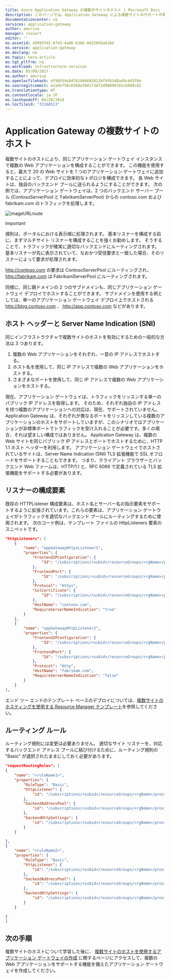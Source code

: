 ```yaml
---
title: Azure Application Gateway の複数のサイトのホスト | Microsoft Docs
description: このページでは、Application Gateway による複数サイトのサポートの概要を示します。
documentationcenter: na
services: application-gateway
author: amsriva
manager: rossort
editor: ''
ms.assetid: 49993fd2-87e5-4a66-b386-8d22056a616d
ms.service: application-gateway
ms.devlang: na
ms.topic: hero-article
ms.tgt_pltfrm: na
ms.workload: infrastructure-services
ms.date: 05/09/2017
ms.author: amsriva
ms.openlocfilehash: df98559a9476190d683812bf9f63d8ad9c4d3f0e
ms.sourcegitcommit: e2adef58c03b0a780173df2d988907b5cb809c82
ms.translationtype: HT
ms.contentlocale: ja-JP
ms.lasthandoff: 04/28/2018
ms.locfileid: "32160513"
---
```

# <a name="application-gateway-multiple-site-hosting"></a>Application Gateway の複数サイトのホスト

複数サイトのホストにより、同じアプリケーション ゲートウェイ インスタンスで複数の Web アプリケーションを構成することができます。 この機能を使用すると、最大で 20 の Web サイトを 1 つのアプリケーション ゲートウェイに追加することによって、デプロイに効率的なトポロジを構成できます。 各 Web サイトは、独自のバックエンド プールに送られるようにすることができます。 次の例では、アプリケーション ゲートウェイは、2 つのバックエンド サーバー プール (ContosoServerPool と FabrikamServerPool) からの contoso.com および fabrikam.com のトラフィックを処理します。

![imageURLroute](./media/multiple-site-overview/multisite.png)

> [!IMPORTANT]
> 規則は、ポータルにおける表示順に処理されます。 基本リスナーを構成する前に、まずマルチサイト リスナーを構成することを強くお勧めします。  そうすることで、トラフィックが確実に適切なバックエンドにルーティングされます。 基本リスナーが先に表示されていて、なおかつ受信要求と一致した場合、そのリスナーによって要求が処理されます。

http://contoso.com の要求は ContosoServerPool にルーティングされ、http://fabrikam.com は FabrikamServerPool にルーティングされます。

同様に、同じ親ドメインの 2 つのサブドメインも、同じアプリケーション ゲートウェイ デプロイでホストすることができます。 サブドメインを使用する例としては、単一のアプリケーション ゲートウェイ デプロイ上でホストされる http://blog.contoso.com 、 http://app.contoso.com などがあります。

## <a name="host-headers-and-server-name-indication-sni"></a>ホスト ヘッダーと Server Name Indication (SNI)

同じインフラストラクチャで複数サイトのホストを有効にするための一般的な方法は 3 つあります。

1. 複数の Web アプリケーションをそれぞれ、一意の IP アドレスでホストする。
2. ホスト名を使用して、同じ IP アドレスで複数の Web アプリケーションをホストする。
3. さまざまなポートを使用して、同じ IP アドレスで複数の Web アプリケーションをホストする。

現在、アプリケーション ゲートウェイは、トラフィックをリッスンする単一のパブリック IP アドレスを取得します。 そのため、それぞれ独自の IP アドレスを持つ複数のアプリケーションへの対応は、現在、サポートされていません。 Application Gateway は、それぞれが異なるポートをリッスンしている複数のアプリケーションのホストをサポートしていますが、このシナリオではアプリケーションが非標準ポートでトラフィックを受け入れることが必要です。多くの場合、それは望ましい構成ではありません。 Application Gateway は、複数の Web サイトを同じパブリック IP アドレスとポートでホストするために、HTTP 1.1 ホスト ヘッダーを利用します。 アプリケーション ゲートウェイでホストされているサイトは、Server Name Indication (SNI) TLS 拡張機能で SSL オフロードをサポートすることもできます。 つまり、クライアント ブラウザーとバックエンド Web ファームは、HTTP/1.1 と、RFC 6066 で定義されている TLS 拡張機能をサポートする必要があります。

## <a name="listener-configuration-element"></a>リスナーの構成要素

既存の HTTPListener 構成要素は、ホスト名とサーバー名の指示要素をサポートするように拡張されています。これらの要素は、アプリケーション ゲートウェイがトラフィックを適切なバックエンド プールにルーティングするために使用されます。 次のコード例は、テンプレート ファイルの HttpListeners 要素のスニペットです。

```json
"httpListeners": [
    {
        "name": "appGatewayHttpsListener1",
        "properties": {
            "FrontendIPConfiguration": {
                "Id": "/subscriptions/<subid>/resourceGroups/<rgName>/providers/Microsoft.Network/applicationGateways/applicationGateway1/frontendIPConfigurations/DefaultFrontendPublicIP"
            },
            "FrontendPort": {
                "Id": "/subscriptions/<subid>/resourceGroups/<rgName>/providers/Microsoft.Network/applicationGateways/applicationGateway1/frontendPorts/appGatewayFrontendPort443'"
            },
            "Protocol": "Https",
            "SslCertificate": {
                "Id": "/subscriptions/<subid>/resourceGroups/<rgName>/providers/Microsoft.Network/applicationGateways/applicationGateway1/sslCertificates/appGatewaySslCert1'"
            },
            "HostName": "contoso.com",
            "RequireServerNameIndication": "true"
        }
    },
    {
        "name": "appGatewayHttpListener2",
        "properties": {
            "FrontendIPConfiguration": {
                "Id": "/subscriptions/<subid>/resourceGroups/<rgName>/providers/Microsoft.Network/applicationGateways/applicationGateway1/frontendIPConfigurations/appGatewayFrontendIP'"
            },
            "FrontendPort": {
                "Id": "/subscriptions/<subid>/resourceGroups/<rgName>/providers/Microsoft.Network/applicationGateways/applicationGateway1/frontendPorts/appGatewayFrontendPort80'"
            },
            "Protocol": "Http",
            "HostName": "fabrikam.com",
            "RequireServerNameIndication": "false"
        }
    }
],
```

エンド ツー エンドのテンプレート ベースのデプロイについては、[複数サイトのホスティングを使用する Resource Manager テンプレート](https://github.com/Azure/azure-quickstart-templates/blob/master/201-application-gateway-multihosting)を参照してください。

## <a name="routing-rule"></a>ルーティング ルール

ルーティング規則には変更は必要ありません。 適切なサイト リスナーを、対応するバックエンド アドレス プールに結び付けるために、ルーティング規則の "Basic" が選択されたままにしておく必要があります。

```json
"requestRoutingRules": [
{
    "name": "<ruleName1>",
    "properties": {
        "RuleType": "Basic",
        "httpListener": {
            "id": "/subscriptions/<subid>/resourceGroups/<rgName>/providers/Microsoft.Network/applicationGateways/applicationGateway1/httpListeners/appGatewayHttpsListener1')]"
        },
        "backendAddressPool": {
            "id": "/subscriptions/<subid>/resourceGroups/<rgName>/providers/Microsoft.Network/applicationGateways/applicationGateway1/backendAddressPools/ContosoServerPool')]"
        },
        "backendHttpSettings": {
            "id": "/subscriptions/<subid>/resourceGroups/<rgName>/providers/Microsoft.Network/applicationGateways/applicationGateway1/backendHttpSettingsCollection/appGatewayBackendHttpSettings')]"
        }
    }

},
{
    "name": "<ruleName2>",
    "properties": {
        "RuleType": "Basic",
        "httpListener": {
            "id": "/subscriptions/<subid>/resourceGroups/<rgName>/providers/Microsoft.Network/applicationGateways/applicationGateway1/httpListeners/appGatewayHttpListener2')]"
        },
        "backendAddressPool": {
            "id": "/subscriptions/<subid>/resourceGroups/<rgName>/providers/Microsoft.Network/applicationGateways/applicationGateway1/backendAddressPools/FabrikamServerPool')]"
        },
        "backendHttpSettings": {
            "id": "/subscriptions/<subid>/resourceGroups/<rgName>/providers/Microsoft.Network/applicationGateways/applicationGateway1/backendHttpSettingsCollection/appGatewayBackendHttpSettings')]"
        }
    }

}
]
```

## <a name="next-steps"></a>次の手順

複数サイトのホストについて学習した後に、 [複数サイトのホストを使用するアプリケーション ゲートウェイの作成](tutorial-multiple-sites-powershell.md) に関するページにアクセスして、複数の Web アプリケーションをサポートする機能を備えたアプリケーション ゲートウェイを作成してください。

